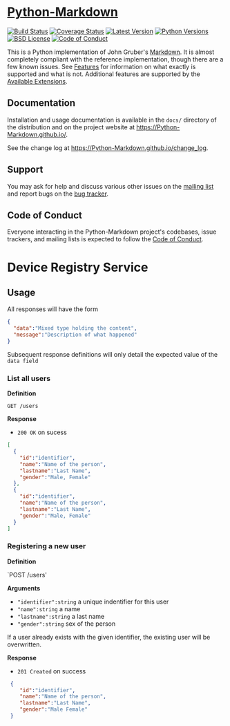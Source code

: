 [Python-Markdown][]
===================

[![Build Status][travis-button]][travis]
[![Coverage Status][codecov-button]][codecov]
[![Latest Version][mdversion-button]][md-pypi]
[![Python Versions][pyversion-button]][md-pypi]
[![BSD License][bsdlicense-button]][bsdlicense]
[![Code of Conduct][codeofconduct-button]][Code of Conduct]

[travis-button]: http://img.shields.io/travis/Python-Markdown/markdown.svg
[travis]: https://travis-ci.org/Python-Markdown/markdown
[codecov-button]: https://codecov.io/gh/Python-Markdown/markdown/branch/master/graph/badge.svg
[codecov]: https://codecov.io/gh/Python-Markdown/markdown
[mdversion-button]: http://img.shields.io/pypi/v/Markdown.svg
[md-pypi]: http://pypi.python.org/pypi/Markdown
[pyversion-button]: http://img.shields.io/pypi/pyversions/Markdown.svg
[bsdlicense-button]: http://img.shields.io/badge/license-BSD-yellow.svg
[bsdlicense]: http://opensource.org/licenses/BSD-3-Clause
[codeofconduct-button]: https://img.shields.io/badge/code%20of%20conduct-contributor%20covenant-green.svg?style=flat-square
[Code of Conduct]: https://github.com/Python-Markdown/markdown/blob/master/CODE_OF_CONDUCT.md

This is a Python implementation of John Gruber's [Markdown][].
It is almost completely compliant with the reference implementation,
though there are a few known issues. See [Features][] for information
on what exactly is supported and what is not. Additional features are
supported by the [Available Extensions][].

[Python-Markdown]: https://Python-Markdown.github.io/
[Markdown]: http://daringfireball.net/projects/markdown/
[Features]: https://Python-Markdown.github.io#Features
[Available Extensions]: https://Python-Markdown.github.io/extensions

Documentation
-------------

Installation and usage documentation is available in the `docs/` directory
of the distribution and on the project website at
<https://Python-Markdown.github.io/>.

See the change log at <https://Python-Markdown.github.io/change_log>.

Support
-------

You may ask for help and discuss various other issues on the [mailing list][]
and report bugs on the [bug tracker][].

[mailing list]: http://lists.sourceforge.net/lists/listinfo/python-markdown-discuss
[bug tracker]: http://github.com/Python-Markdown/markdown/issues

Code of Conduct
---------------

Everyone interacting in the Python-Markdown project's codebases, issue trackers,
and mailing lists is expected to follow the [Code of Conduct].


# Device Registry Service

## Usage

All responses will have the form

```json
{
  "data":"Mixed type holding the content",
  "message":"Description of what happened"
}
```

Subsequent response definitions will only detail the expected value of the `data field`

### List all users

**Definition**

`GET /users`

**Response**

- `200 OK` on sucess
```json
[
  {
    "id":"identifier",
    "name":"Name of the person",
    "lastname":"Last Name",
    "gender":"Male, Female"    
  },
  {
    "id":"identifier",
    "name":"Name of the person",
    "lastname":"Last Name",
    "gender":"Male, Female"    
  }
]  
``` 
 
### Registering a new user

**Definition**

`POST /users'

**Arguments**

- `"identifier":string` a unique indentifier for this user 
- `"name":string` a name
- `"lastname":string` a last name
- `"gender":string` sex of the person

If a user already exists with  the given identifier, the existing user will be overwritten.

**Response**

- `201 Created` on success

```json
 {
    "id":"identifier",
    "name":"Name of the person",
    "lastname":"Last Name",
    "gender":"Male Female" 
 }
```
 